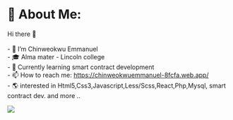 # 💫 About Me:
Hi there 👋<br><br>- 🔭 I’m Chinweokwu Emmanuel<br>- 🎓 Alma mater - Lincoln college <br>- 🎋 Currently learning smart contract development<br>- 📫 How to reach me: https://chinweokwuemmanuel-8fcfa.web.app/<br>- 🌎 interested in Html5,Css3,Javascript,Less/Scss,React,Php,Mysql, smart contract dev. and more ..


<picture>
  <source
    srcset="https://github-readme-stats.vercel.app/api?username=Emm-Anuel100&show_icons=true&theme=dark"
    media="(prefers-color-scheme: dark)"
  />
  <source
    srcset="https://github-readme-stats.vercel.app/api?username=Emm-Anuel100&show_icons=true"
    media="(prefers-color-scheme: light), (prefers-color-scheme: no-preference)"
  />
  <img src="https://github-readme-stats.vercel.app/api?username=anuraghazra&show_icons=true" />
</picture>
